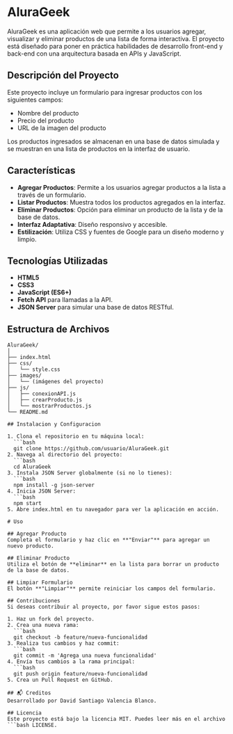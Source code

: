 # AluraGeek

AluraGeek es una aplicación web que permite a los usuarios agregar, visualizar y eliminar productos de una lista de forma interactiva. El proyecto está diseñado para poner en práctica habilidades de desarrollo front-end y back-end con una arquitectura basada en APIs y JavaScript.

## Descripción del Proyecto

Este proyecto incluye un formulario para ingresar productos con los siguientes campos:
- Nombre del producto
- Precio del producto
- URL de la imagen del producto

Los productos ingresados se almacenan en una base de datos simulada y se muestran en una lista de productos en la interfaz de usuario.

## Características

- **Agregar Productos**: Permite a los usuarios agregar productos a la lista a través de un formulario.
- **Listar Productos**: Muestra todos los productos agregados en la interfaz.
- **Eliminar Productos**: Opción para eliminar un producto de la lista y de la base de datos.
- **Interfaz Adaptativa**: Diseño responsivo y accesible.
- **Estilización**: Utiliza CSS y fuentes de Google para un diseño moderno y limpio.

## Tecnologías Utilizadas

- **HTML5**
- **CSS3**
- **JavaScript (ES6+)**
- **Fetch API** para llamadas a la API.
- **JSON Server** para simular una base de datos RESTful.

## Estructura de Archivos

```plaintext
AluraGeek/
│
├── index.html
├── css/
│   └── style.css
├── images/
│   └── (imágenes del proyecto)
├── js/
│   ├── conexionAPI.js
│   ├── crearProducto.js
│   └── mostrarProductos.js
└── README.md

## Instalacion y Configuracion

1. Clona el repositorio en tu máquina local:
  ```bash
  git clone https://github.com/usuario/AluraGeek.git
2. Navega al directorio del proyecto:
  ```bash
  cd AluraGeek
3. Instala JSON Server globalmente (si no lo tienes):
  ```bash
  npm install -g json-server
4. Inicia JSON Server:
  ```bash
  npm start
5. Abre index.html en tu navegador para ver la aplicación en acción.

# Uso

## Agregar Producto
Completa el formulario y haz clic en **"Enviar"** para agregar un nuevo producto.

## Eliminar Producto
Utiliza el botón de **eliminar** en la lista para borrar un producto de la base de datos.

## Limpiar Formulario
El botón **"Limpiar"** permite reiniciar los campos del formulario.

## Contribuciones
Si deseas contribuir al proyecto, por favor sigue estos pasos:

1. Haz un fork del proyecto.
2. Crea una nueva rama:
  ```bash
  git checkout -b feature/nueva-funcionalidad
3. Realiza tus cambios y haz commit:
  ```bash
  git commit -m 'Agrega una nueva funcionalidad'
4. Envía tus cambios a la rama principal:
  ```bash
  git push origin feature/nueva-funcionalidad
5. Crea un Pull Request en GitHub.

## 📬 Creditos
Desarrollado por David Santiago Valencia Blanco.

## Licencia
Este proyecto está bajo la licencia MIT. Puedes leer más en el archivo ```bash LICENSE.


